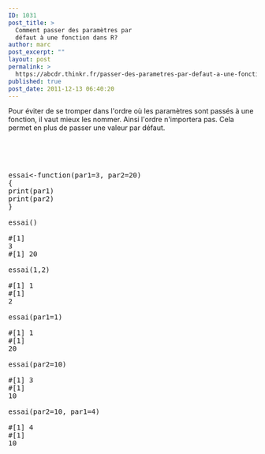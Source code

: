 ```yaml
---
ID: 1031
post_title: >
  Comment passer des paramètres par
  défaut à une fonction dans R?
author: marc
post_excerpt: ""
layout: post
permalink: >
  https://abcdr.thinkr.fr/passer-des-parametres-par-defaut-a-une-fonction/
published: true
post_date: 2011-12-13 06:40:20
---
```

Pour éviter de se tromper dans l'ordre où les paramètres sont passés à une fonction, il vaut mieux les nommer. Ainsi l'ordre n'importera pas. Cela permet en plus de passer une valeur par défaut.<br /><br /><br />  <pre><br /><br />essai&lt;-function(par1=3, par2=20) {<br />print(par1)<br />print(par2)<br />}<br /><br />essai()<br /><br />#[1] 3<br />#[1] 20<br /><br />essai(1,2)<br /><br />#[1] 1<br />#[1] 2<br /><br />essai(par1=1)<br /><br />#[1] 1<br />#[1] 20<br /><br />essai(par2=10)<br /><br />#[1] 3<br />#[1] 10<br /><br />essai(par2=10, par1=4)<br /><br />#[1] 4<br />#[1] 10<br /></pre>